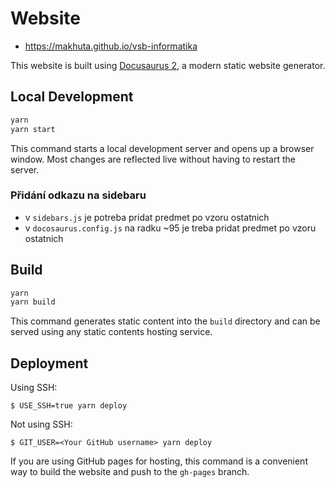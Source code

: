 # Website

- https://makhuta.github.io/vsb-informatika

This website is built using [Docusaurus 2](https://docusaurus.io/), a modern static website generator.

## Local Development

```bash
yarn
yarn start
```

This command starts a local development server and opens up a browser window. Most changes are reflected live without having to restart the server.

### Přidání odkazu na sidebaru

- v `sidebars.js` je potreba pridat predmet po vzoru ostatnich
- v `docosaurus.config.js` na radku ~95 je treba pridat predmet po vzoru ostatnich

## Build

```bash
yarn
yarn build
```

This command generates static content into the `build` directory and can be served using any static contents hosting service.

## Deployment

Using SSH:

```
$ USE_SSH=true yarn deploy
```

Not using SSH:

```
$ GIT_USER=<Your GitHub username> yarn deploy
```

If you are using GitHub pages for hosting, this command is a convenient way to build the website and push to the `gh-pages` branch.
